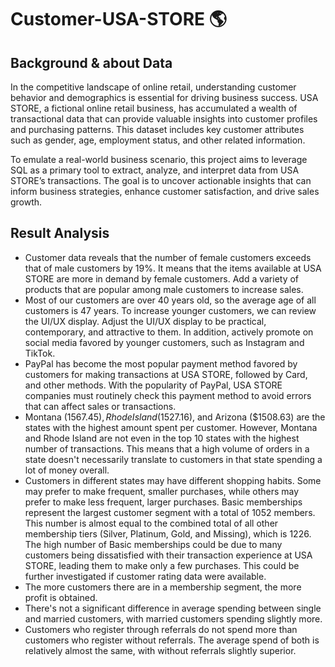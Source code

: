# Customer-USA-STORE 🌎

## Background & about Data

In the competitive landscape of online retail, understanding customer behavior and demographics is essential for driving business success. USA STORE, a fictional online retail business, has accumulated a wealth of transactional data that can provide valuable insights into customer profiles and purchasing patterns. This dataset includes key customer attributes such as gender, age, employment status, and other related information.

To emulate a real-world business scenario, this project aims to leverage SQL as a primary tool to extract, analyze, and interpret data from USA STORE’s transactions. The goal is to uncover actionable insights that can inform business strategies, enhance customer satisfaction, and drive sales growth.

## Result Analysis
- Customer data reveals that the number of female customers exceeds that of male customers by 19%.  It means that the items available at USA STORE are more in demand by female customers. Add a variety of products that are popular among male customers to increase sales.
- Most of our customers are over 40 years old, so the average age of all customers is 47 years. To increase younger customers, we can review the UI/UX display. Adjust the UI/UX display to be practical, contemporary, and attractive to them. In addition, actively promote on social media favored by younger customers, such as Instagram and TikTok.
- PayPal has become the most popular payment method favored by customers for making transactions at USA STORE, followed by Card, and other methods. With the popularity of PayPal, USA STORE companies must routinely check this payment method to avoid errors that can affect sales or transactions.
- Montana ($1567.45), Rhode Island ($1527.16), and Arizona ($1508.63) are the states with the highest amount spent per customer. However, Montana and Rhode Island are not even in the top 10 states with the highest number of transactions. This means that a high volume of orders in a state doesn't necessarily translate to customers in that state spending a lot of money overall.
- Customers in different states may have different shopping habits. Some may prefer to make frequent, smaller purchases, while others may prefer to make less frequent, larger purchases.
Basic memberships represent the largest customer segment with a total of 1052 members. This number is almost equal to the combined total of all other membership tiers (Silver, Platinum, Gold, and Missing), which is 1226. The high number of Basic memberships could be due to many customers being dissatisfied with their transaction experience at USA STORE, leading them to make only a few purchases. This could be further investigated if customer rating data were available.
- The more customers there are in a membership segment, the more profit is obtained.
- There's not a significant difference in average spending between single and married customers, with married customers spending slightly more.
- Customers who register through referrals do not spend more than customers who register without referrals. The average spend of both is relatively almost the same, with without referrals slightly superior.



